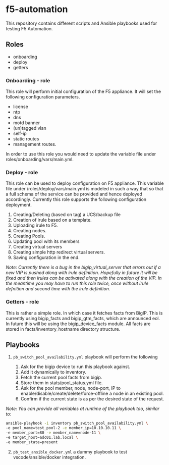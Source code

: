 # f5-automation

This repository contains different scripts and Ansible playbooks used for testing F5 Automation.

## Roles

* onboarding
* deploy
* getters

### Onboarding - role

This role will perform initial configuration of the F5 appliance. It will set the following configuration parameters.

* license
* ntp
* dns
* motd banner
* (un)tagged vlan
* self-ip
* static routes
* management routes.

In order to use this role you would need to update the variable file under roles/onboarding/vars/main.yml.

### Deploy - role

This role can be used to deploy configuration on F5 appliance. This variable file under /roles/deploy/vars/main.yml is modeled in such a way that so that a full schema of the service can be provided and hence deployed accordingly.
Currently this role supports the following configuration deployment.

1. Creating/Deleting (based on tag) a UCS/backup file
2. Creation of irule based on a template.
3. Uploading irule to F5.
4. Creating nodes.
5. Creating Pools.
6. Updating pool with its members
7. Creating virtual servers
8. Creating simple http redirect virtual servers.
9. Saving configuration in the end.


_Note: Currently there is a bug in the bigip_virtual_server that errors out if a new VIP is pushed along with irule definition. Hopefully in future it will be fixed and then irules can be activated along with the creation of the VIP. In the meantime you may have to run this role twice, once without irule defnition and second time with the irule definition._

### Getters - role

This is rather a simple role. In which case it fetches facts from BigIP. This is currently using bigip_facts and bigip_gtm_facts, which are announced eol. In future this will be using the bigip_device_facts module.
All facts are stored in facts/inventory_hostname directory structure.

## Playbooks

1. `pb_switch_pool_availability.yml` playbook will perform the following

    1. Ask for the bigip device to run this playbook against.
    2. Add it dynamically to inventory.
    3. Fetch the current pool facts from bigip.
    4. Store them in stats/pool_status.yml file.
    5. Ask for the pool member, node, node-port, IP to enable/disable/create/delete/force-offline a node in an existing pool.
    6. Confirm if the current state is as per the desired state of the request.

_Note: You can provide all variables at runtime of the playbook too, similar to:_

```bash
ansible-playbook -i inventory pb_switch_pool_availability.yml \
-e pool_name=test_pool-2 -e member_ip=10.10.10.11 \
-e member_port=80 -e member_name=node-11 \
-e target_host=adc01.lab.local \
-e member_state=present
```

2. `pb_test_ansible_docker.yml` a dummy playbook to test vscode/ansible/docker integration.